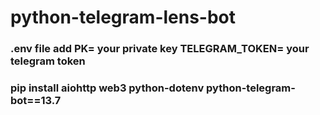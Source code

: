 # python-telegram-lens-bot

### .env file add PK= your private key TELEGRAM_TOKEN= your telegram token
### pip install aiohttp web3 python-dotenv python-telegram-bot==13.7

